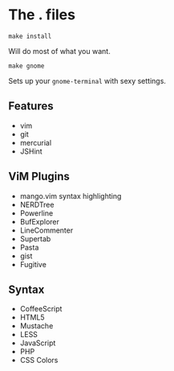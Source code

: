 # The . files

    make install

Will do most of what you want.

    make gnome

Sets up your `gnome-terminal` with sexy settings.

## Features

* vim
* git
* mercurial
* JSHint

## ViM Plugins

* mango.vim syntax highlighting
* NERDTree
* Powerline
* BufExplorer
* LineCommenter
* Supertab
* Pasta
* gist
* Fugitive

## Syntax

* CoffeeScript
* HTML5
* Mustache
* LESS
* JavaScript
* PHP
* CSS Colors
